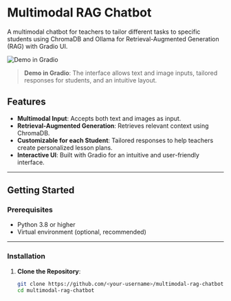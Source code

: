 # Multimodal RAG Chatbot

A multimodal chatbot for teachers to tailor different tasks to specific students using ChromaDB and Ollama for Retrieval-Augmented Generation (RAG) with Gradio UI.




![Demo in Gradio](images/ui-screenshot.png)

> **Demo in Gradio**: The interface allows text and image inputs, tailored responses for students, and an intuitive layout.


## Features

- **Multimodal Input**: Accepts both text and images as input.
- **Retrieval-Augmented Generation**: Retrieves relevant context using ChromaDB.
- **Customizable for each Student**: Tailored responses to help teachers create personalized lesson plans.
- **Interactive UI**: Built with Gradio for an intuitive and user-friendly interface.

---

## Getting Started

### Prerequisites

- Python 3.8 or higher
- Virtual environment (optional, recommended)

---

### Installation

1. **Clone the Repository**:
   ```bash
   git clone https://github.com/<your-username>/multimodal-rag-chatbot.git
   cd multimodal-rag-chatbot
